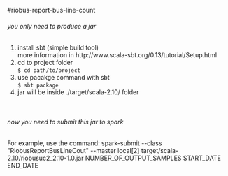 #riobus-report-bus-line-count

<h6>you only need to produce a jar</h6>
<ol>
    <li>install sbt (simple build tool)<br>
    more information in http://www.scala-sbt.org/0.13/tutorial/Setup.html<br>
    <li>cd to project folder <br>
    <code>$ cd path/to/project</code></li>
    <li>use pacakge command with sbt <br>
    <code>$ sbt package</code></li>
    <li>jar will be inside ./target/scala-2.10/ folder<br>
</ol>
<br>
<h6>now you need to submit this jar to spark</h6>
For example, use the command:
spark-submit --class "RiobusReportBusLineCout" --master local[2] target/scala-2.10/riobusuc2_2.10-1.0.jar NUMBER_OF_OUTPUT_SAMPLES START_DATE END_DATE




